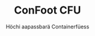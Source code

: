 ---
title: "ConFoot CFU"
subtitle: "Höchi aapassbarä Containerfüess"
mainImage: "/images/products/confoot-leg-cfu-main.jpg"
gallery:
  - "/images/products/confoot-leg-cfu-1.jpg"
  - "/images/products/confoot-leg-cfu-2.jpg"
  - "/images/products/confoot-leg-cfu-3.jpg"
shortDescription: "ConFoot CFU isch e höchi aapassbarä Containerfüess, wo der ermöglicht, d'Höchi vom Container vo Bomä bis zu 1,5 Meter aazpasse – ganz ohni zusätzlichi Uusrüestig fürs Containerhandling."
technicalDescription: "D'ConFoot CFU isch us hochwertigem Stah gstalte und het en patenteerten Schliessmechanismus, wo für e sichere Befestigung an de Container-Eckguss sorgt. Si ermöglicht en flexibli Bruch vo Containere i unterschiedlichä Umgebige und für verschideni Zwecks."
videoID: "HDhFIRA-oZU"
specifications:
  - name: "Weight"
    value: "46 kg, wenn montiert (jedes Teil unter 25 kg)"
  - name: "Load capacity"
    value: "20 Tonne"
  - name: "Adjustment range"
    value: "0–1'500 mm"
  - name: "Material"
    value: "Hochwertiger Stah"
price: "6.350 EUR"
priceVAT: "7.684 EUR"
pricingNotes: "Mengendiscount verfiegbar. Nimm Kontakt uf für individueelli Offerte."
buyLink: "/contact"
howToUse: |
  1. Platziere d'CFU unter de Container-Ecke
  2. Betätig de Schliessmechanismus
  3. Passe d'Höchi a, wie nötig (vo Bomä bis über en Meter)
  4. Kontrollier, dass d'Befestigung sicher isch
  5. Wiederhol das für alli nötige Ecke
benefits:
  - title: "Kei zusätzlichi Uusrüestig nötig"
    description: "Vollständigs Containerhandling nume mit de CFU Containerfüess, so dass kei zusätzlichi Schwermaschinä brucht wärde"
  - title: "Höchi Aapassig"
    description: "D'Höchi vom Container eifach vo Bomä bis über en Meter aapassbar (0–1'500 mm)"
  - title: "Gueti Tragbarkeit"
    description: "Besteit uus mehrere Teile, wobei jedäs Teil unter 25 kg wiegt, was s'Hantierä vereifacht"
  - title: "Vielfältigi Aawändig"
    description: "Eignet sich für verschiedeni Branche, inklusiv Transportunternehme, Verteidigigsstreitkräfte, Produktionsbetriebe, Detailhandel, Hafen und humanitäri Hilf"
  - title: "Flexibli Nutzig"
    description: "Erlaubt flexibli Bruch vo Containere i unterschiedlichä Umgebige und für verschideni Zwecks"
  - title: "Optimierter Ablauf"
    description: "Verbessert d'Prozessä bim Containerhandling und steigert d'operative Effizienz"
articleContent: |
  ## Was isch ConFoot CFU?

  ConFoot CFU isch e höchi aapassbari Containerfüess-Lösung, wo für maximali Vielseitigkeit und Flexibilität bim Containerhandling sorgt. Das innovative System ermöglicht der, d'Höchi vo Containere vo Bomä bis über en Meter aazpasse (0–1'500 mm), ganz ohni zuesätzligi Uusrüestig. S'CFU-Modell fällt uuff mit sim Fähigkeit, mit standard Versandcontainere i verschiedenä Umgebige und für unterschidligi Zwecks z'schaffe – drum isch es e ideale Wahl für Betriebe i mehrere Branche.

  ## Wie's funktionieret

  De ConFoot CFU wird direkt an de Container-Eckguss befestigt, wo e stabii Basis für d'Lade, d'Entlade und temporari Lagerig biete tuet. Sim aapassbari Design sorgt für Flexibilität bim Positioniere vo de Container uf de optimalä Höchi für din spezifische Bedarf. S'System besteht uus mehrere Teile, wobei jedäs einzelne Teil unter 25 kg wiegt – das erleichtert de Bediener d'Hantierä, während s'gmainschte Gewicht vo de Füüess, wenn montiert, 46 kg isch. Dr eifachi Befestigungsmechanismus erlaubt schnälls Uisätzä und Abnäh, wodurch d'Zyt und d'Ressourcä fürs Containerhandling erheblich reduziert wärde.

  ## Aawändig vo ConFoot CFU

  ### Transportunternehme
  ConFoot CFU isch im Transportbereich, wu Höchi-Aapassig und Flexibilität gfrogt sind. Transportunternehme chöi de CFU-Füess bruuche, um Containere eifach z'lade, z'entlade und z'positioniere – ganz ohni zusätzlechi Schwermaschinä – wodurch d'Operatioune optimiert und d'Uusrüschtkoste reduziert wärde.

  ### Verteidigigsstreitkräfte
  Für d'verteidigigsstreitkräfte bieted de CFU e portable und vielseitigi Lösig, wo schnäll Container-basierte Anlagen i verschiedene Terrains und Umgebige deploye cha. D'Höchi-Aapassig ermöglicht optimale Positionierig au uf unebene Unterlag.

  ### Produktionsbetriebe
  Produktionsbetriebe profitiered vo de Fähigkeit vom CFU, flexible Produktionslayouts mit aapassbare Containerhöichi z'schaffe. Indem Containere präzis dort platziert wärde, wo sie bruucht werde, erleichtert das System effizienti Produktionsabläuf und d'Lagerverwaltung.

  ### Detailhandel
  Im Detailhandel chöi de CFU-Füess für temporari oder saisonali Lagerlösige iissetze werde, mit dr Möglichkeit, d'Containerhöichi aazpasse, um Lade-Docks oder anderi Infrastrukturvorgabe z'erne.

  ### Hafen
  I Hafenumgäbig bietet de CFU Flexibilität fürs Containerhandling und für temporari Lagerig – so chönd Platz und Ressourcä effizient bruucht wärde, ohni sich nume uf Schwermaschinä z'verlah.

  ### Humanitäri Hilf
  Für humanitäri Hilfseinsatz bieted de CFU e praxisnöchi Lösig, um Container-basierte Anlagen schnäll i schwierigä Umgebige z'installiere – und zwar mit dr Möglichkeit, d'Höchi aazpasse, um verschiedeni Terrains und operative Bedürfnis z'berücksichtige.

  ## Vorteili vo ConFoot CFU

  ### Kei zusätzlichi Uusrüestig nötig
  De CFU macht d'Nötigkit für Kran, Gabelstapler oder anderi Schwermaschinä fürs Containerhandling überflüssig, wodurch d'Betriebschoste und d'Abhängigkeit vo spezieller Uusrüestig reduziert wärde.

  ### Höchi-Aapassigsfähigkeit
  Mit ere Aapassigsreichwiite vo 0 bis 1'500 mm bieted de CFU unerreichti Flexibilität bim Positioniere vo Containere uf de optimalä Höchi – ideal für verschiedeni Aawändig und Umgebige.

  ### Hänsligi Tragwäg
  Trotz sim robustä Bau und 20-Tonne-Ladekapazität isch de CFU so entwickelt, dass er de Bediener ideal z'handhabe isch. Einzelligi Komponenten wieged unter 25 kg, was d'Montierig und d'Positionierig enorm vereifacht.

  ### Vielseitigi Aawändig
  S'Design vom CFU macht ihn für e breiti Palette vo Branche und Aawändig geeignet – vo Logistik und Produktion bis zu Verteidigung und humanitäre Hilf.

  ### Betrieblichi Flexibilität
  Indem Containere i unterschiedlichä Umgebige und für vielfältigi Zwecks bruucht werde chöi, erweitert de CFU d'Nutzen vo standard Versandcontainere über traditionelli Transport- und Lagerufgabe us.

  ## Technischi Spezifikationen

  - **Ladekapazität**: 20 Tonne
  - **Gesamtwäg**: 46 kg, wenn montiert
  - **Teilgewicht**: Einzelne Teile unter 25 kg
  - **Aapassigsreichwiite**: 0–1'500 mm
  - **Material**: Hochwertiger Stah mit langlebiger Oberflächi
  - **Kompatibilität**: Standard Versand-Container-Eckguss

  De ConFoot CFU stellt en bedeutende Fortschritt i de Containerhandling-Technologie dar und bietet e Lösig, wo Höchi-Aapassbarkeit, Vielseitigkeit und betrieblichi Einfachheit i einem einzigä Produkt vereint.

---